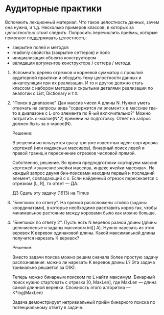 ﻿# Аудиторные практики

Вспомнить лекционный материал. 
Что такое целостность данных, зачем она нужна, и т.д. Несколько примеров классов, в которых за целостностью стоит следить.
Попросить перечислить приёмы, которые помогают поддерживать целостность: 

* закрытие полей и методов
* readonly свойства (закрытие сеттеров) и поля
* инициализация объекта конструктором
* валидация аргументов конструктора / сеттера / метода.


1. Вспомнить дерево отрезков и корневой сумматор с прошлой аудиторной практики 
	и обсудить тему целостности данных и инкапсуляции при их реализации.
	И то и другое должно стать классом с набором методов и скрытыми деталями реализации по аналогии с List, Dictionary и т.п.

2. "Поиск в диапазоне" Дан массив чисел A длины N. Нужно уметь отвечать на запросы вида 
	"содержится ли элемент x в массиве где-то в диапазоне с L-ого элемента по R-ый включительно?"
	Можно потратить o-малое(N^2) времени на подготовку. Ответ на запрос должен быть за o-малое(N).

	Решение:

	В решении используется сразу три уже известных идеи: сортировка кортежей (или индексных массивов), 
	бинарный поиск левой и правой границ и пересечение отрезков числовой прямой.

	Собственно, решение. 
	Во время предподготовки сортируем массив кортежей <значение ячейки массива, индекс ячейки массива>. 
	На каждый запрос двумя бин-поисками находим первый и последний элемент, совпадающий с x. 
	Если найденный отрезок пересекается с отрезком [L, R], то ответ — ДА.

	ДЗ Сдать эту задачу (1613) на Timus

3. "Бинпоиск по ответу".
	На прямой расположены стойла (заданы координатами), в которые необходимо расставить коров так, чтобы минимальное растояние между коровами было как можно больше.


4. "Бинпоиск по ответу 2". Пусть есть N веревок разной длины (длины целочисленые и заданы массивом int[] A). 
	Нужно нарезать из этих веревок K веревок одинаковой длины. Какой максимальной длины получится нарезать K веревок?

	Решение.

	Вместо задачи поиска можно решим сначала более простую задачу распознавания: 
	можно ли нарезать K веревок длины L? Эта задача тривиально решается за O(K).

	Теперь можно бинарным поиском по L найти максимум. 
	Бинарный поиск нужно стартовать с отрезка [0, MaxLen], где MaxLen — длина самой длинной веревки. 
	Сложность этого алгоритма — K*log(MaxLen)

	Задача демонстрирует нетривиальный приём бинарного поиска по потенциальному ответу в задаче.
